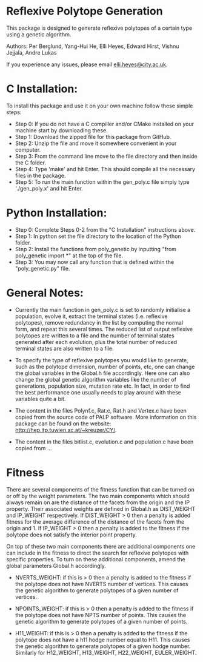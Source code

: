 # Reflexive Polytope Generation

This package is designed to generate reflexive polytopes of a certain type using a genetic algorithm. 

Authors: Per Berglund, Yang-Hui He, Elli Heyes, Edward Hirst, Vishnu Jejjala, Andre Lukas

If you experience any issues, please email elli.heyes@city.ac.uk.

# C Installation:
To install this package and use it on your own machine follow these simple steps:
- Step 0: If you do not have a C compiller and/or CMake installed on your machine start by downloading these.
- Step 1: Download the zipped file for this package from GitHub.
- Step 2: Unzip the file and move it somewhere convenient in your computer.
- Step 3: From the command line move to the file directory and then inside the C folder. 
- Step 4: Type 'make' and hit Enter. This should compile all the necessary files in the package.
- Step 5: To run the main function within the gen_poly.c file simply type './gen_poly.x' and hit Enter. 

# Python Installation:
- Step 0: Complete Steps 0-2 from the "C Installation" instructions above.
- Step 1: In python set the file directory to the location of the Python folder. 
- Step 2: Install the functions from poly_genetic by inputting "from poly_genetic import *" at the top of the file.
- Step 3: You may now call any function that is defined within the "poly_genetic.py" file.

# General Notes:
- Currently the main function in gen_poly.c is set to randomly initialise a population, evolve it, 
  extract the terminal states (i.e. reflexive polytopes), remove redundancy in the list by computing 
  the normal form, and repeat this several times. The reduced list of output reflexive polytopes are written 
  to a file and the number of terminal states generated after each evolution, plus the total number of reduced
  terminal states are also written to a file.
  
- To specify the type of reflexive polytopes you would like to generate, such as the polytope dimension,
  number of points, etc, one can change the global variables in the Global.h file accordingly. 
  Here one can also change the global genetic algorithm variables like the number of generations, 
  population size, mutation rate etc. In fact, in order to find the best performance one usually needs to
  play around with these variables quite a bit.  

- The content in the files Polynf.c, Rat.c, Rat.h and Vertex.c have been copied from the source code of 
  PALP software. More information on this package can be found on the website: http://hep.itp.tuwien.ac.at/~kreuzer/CY/.
  
- The content in the files bitlist.c, evolution.c and population.c have been copied from ...

# Fitness

There are several components of the fitness function that can be turned
on or off by the weight parameters. The two main components which should always remain on are the distance of 
the facets from the origin and the IP property. Their associated weights are defined in Global.h as DIST_WEIGHT
and IP_WEIGHT respectively. If DIST_WEIGHT > 0 then a penalty is added fitness for the average difference of the 
distance of the facets from the origin and 1. If IP_WEIGHT > 0 then a penalty is added to the fitness if the polytope
does not satisfy the interior point property.

On top of these two main components there are additional components one can include in the fitness to direct the 
search for reflexive polytopes with specific properties. To turn on these additional components, amend the global
parameters Global.h accordingly.

-   NVERTS_WEIGHT: if this is > 0 then a penalty is added to the fitness if the polytope
    does not have NVERTS number of vertices. This causes the genetic algorithm to generate 
    polytopes of a given number of vertices.
    
-   NPOINTS_WEIGHT: if this is > 0 then a penalty is added to the fitness if the polytope
    does not have NPTS number of points. This causes the genetic algorithm to generate polytopes 
    of a given number of points.
    
-   H11_WEIGHT: if this is > 0 then a penalty is added to the fitness if the polytope does
    not have a h11 hodge number equal to H11. This causes the genetic algorithm to generate polytopes 
    of a given hodge number. Similarly for H12_WEIGHT, H13_WEIGHT, H22_WEIGHT, EULER_WEIGHT.

    

